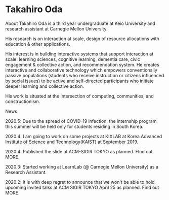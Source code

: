 # Takahiro Oda

About
Takahiro Oda is a third year undergraduate at Keio University and research assistant at Carnegie Mellon University.

 His research is on interaction at scale, design of resource allocations with education & other applications.

His interest is in building interactive systems that support interaction at scale: learning sciences, cognitive learning, dementia care, civic engagement & collective action, and recommendation system. He creates interactive and collaborative technology which empowers conventionally passive populations (students who receive instruction or citizens influenced by social issues) to be active and self-directed participants who initiate deeper learning and collective action. 

His work is situated at the intersection of computing, communities, and constructionism. 


News

2020.5: Due to the spread of COVID-19 infection, the internship program this summer will be held only for students residing in South Korea.

2020.4: I am going to work on some projects at KIXLAB at Korea Advanced Institute of Science and Technology(KAIST) at September 2019.

2020.4: Published the slide at ACM-SIGIR TOKYO as planned. FInd out MORE.

2020.3:  Started working at LearnLab (@ Carnegie Mellon University) as a Research Assistant.

2020.2: It is with deep regret to announce that we won't be able to hold upcoming invited talks at ACM SIGIR TOKYO April 25 as planned. Find out MORE.
